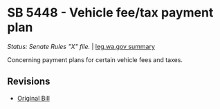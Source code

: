 # SB 5448 - Vehicle fee/tax payment plan
*Status: Senate Rules "X" file.* | [leg.wa.gov summary](https://app.leg.wa.gov/billsummary?BillNumber=5448&Year=2021)

Concerning payment plans for certain vehicle fees and taxes.

## Revisions
* [Original Bill](1/)